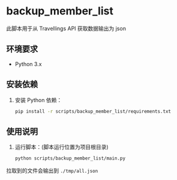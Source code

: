 # backup_member_list

此脚本用于从 Travellings API 获取数据输出为 json

## 环境要求

- Python 3.x

## 安装依赖

1. 安装 Python 依赖：
    ```sh
    pip install -r scripts/backup_member_list/requirements.txt
    ```

## 使用说明

1. 运行脚本：(脚本运行位置为项目根目录)
    ```sh
    python scripts/backup_member_list/main.py
    ```

拉取到的文件会输出到 `./tmp/all.json`
